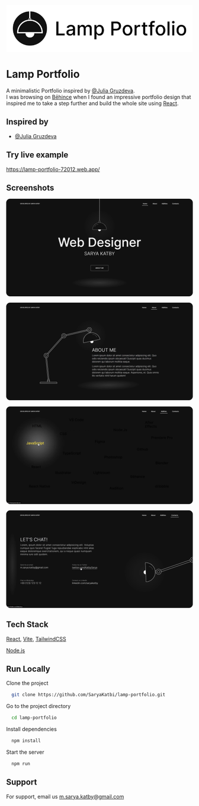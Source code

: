 ![Logo](/public/Logo.png)

# Lamp Portfolio

A minimalistic Portfolio inspired by <a href= "https://www.behance.net/gallery/150744037/Web-designer-portfolio-site?tracking_source=search_projects|web+portfolio" target="_blank">@Julia Gruzdeva</a>.<br/>
I was browsing on <a href= "https://www.behance.net/saryakatby1" target="_blank">Bēhince</a> when I found an impressive portfolio design that inspired me to take a step further and build the whole site using <a href= "https://react.dev/" target="_blank" >React</a>.

## Inspired by

- [@Julia Gruzdeva](https://www.behance.net/gallery/150744037/Web-designer-portfolio-site?tracking_source=search_projects|web+portfolio)

## Try live example

https://lamp-portfolio-72012.web.app/

## Screenshots

![App Screenshot](/public/1.png)

![App Screenshot](/public/2.png)

![App Screenshot](/public/3.png)

![App Screenshot](/public/4.png)

## Tech Stack

<a  href="https://react.dev/" targe="_blank">React</a>, <a  href="https://vitejs.dev/" targe="_blank">Vite</a>,
<a href="https://tailwindcss.com/" targe="_blank">TailwindCSS</a>

<a href="https://nodejs.org/en" targe="_blank">Node.js</a>

## Run Locally

Clone the project

```bash
  git clone https://github.com/SaryaKatbi/lamp-portfolio.git
```

Go to the project directory

```bash
  cd lamp-portfolio
```

Install dependencies

```bash
  npm install
```

Start the server

```bash
  npm run
```

## Support

For support, email us m.sarya.katby@gmail.com
